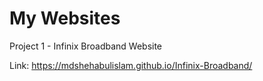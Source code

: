 # My Websites

Project 1 - Infinix Broadband Website

Link: https://mdshehabulislam.github.io/Infinix-Broadband/
